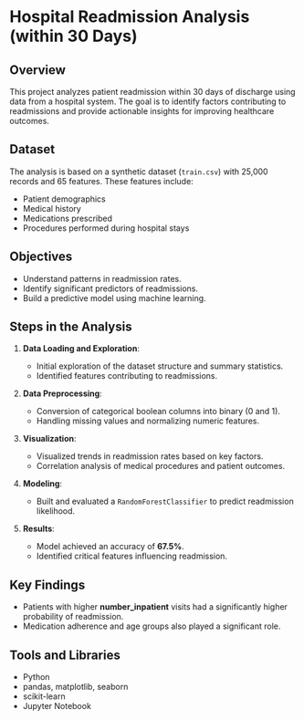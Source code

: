# Hospital Readmission Analysis (within 30 Days)

## Overview
This project analyzes patient readmission within 30 days of discharge using data from a hospital system. The goal is to identify factors contributing to readmissions and provide actionable insights for improving healthcare outcomes.

## Dataset
The analysis is based on a synthetic dataset (`train.csv`) with 25,000 records and 65 features. These features include:
- Patient demographics
- Medical history
- Medications prescribed
- Procedures performed during hospital stays

## Objectives
- Understand patterns in readmission rates.
- Identify significant predictors of readmissions.
- Build a predictive model using machine learning.

## Steps in the Analysis
1. **Data Loading and Exploration**:
   - Initial exploration of the dataset structure and summary statistics.
   - Identified features contributing to readmissions.

2. **Data Preprocessing**:
   - Conversion of categorical boolean columns into binary (0 and 1).
   - Handling missing values and normalizing numeric features.

3. **Visualization**:
   - Visualized trends in readmission rates based on key factors.
   - Correlation analysis of medical procedures and patient outcomes.

4. **Modeling**:
   - Built and evaluated a `RandomForestClassifier` to predict readmission likelihood.

5. **Results**:
   - Model achieved an accuracy of **67.5%**.
   - Identified critical features influencing readmission.

## Key Findings
- Patients with higher **number_inpatient** visits had a significantly higher probability of readmission.
- Medication adherence and age groups also played a significant role.

## Tools and Libraries
- Python
- pandas, matplotlib, seaborn
- scikit-learn
- Jupyter Notebook
